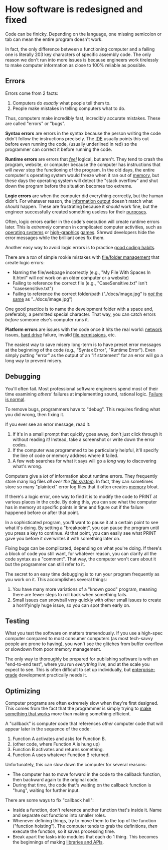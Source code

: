 
# How software is redesigned and fixed

Code can be finicky. Depending on the language, one missing semicolon or tab can mean the entire program doesn't work.

In fact, the only difference between a functioning computer and a failing one is literally 203 key characters of specific assembly code. The only reason we don't run into more issues is because engineers work tirelessly to make computer information as close to 100% reliable as possible.

## Errors

Errors come from 2 facts:

1. Computers do *exactly* what people tell them to.
2. People make mistakes in telling computers what to do.

Thus, computers make incredibly fast, incredibly accurate mistakes. These are called "errors" or "bugs".

**Syntax errors** are errors in the syntax because the person writing the code didn't follow the instructions precisely. The [IDE](computers-software-ide.md) usually points this out before even running the code, (usually underlined in red) so the programmer can correct it before running the code.

**Runtime errors** are errors that *[feel](mind-feelings.md)* logical, but aren't. They tend to crash the program, website, or computer because the computer has instructions that will *never* stop the functioning of the program. In the old days, the entire computer's operating system would freeze when it ran out of [memory](computers-memory.md), but these days the operating system will detect the "stack overflow" and shut down the program before the situation becomes too extreme.

**Logic errors** are when the computer did everything correctly, but the human didn't. For whatever reason, the [information output](engineering-screen.md) doesn't match what *should* happen. These are frustrating because it *should* work fine, but the engineer successfully created something useless for their [purposes](purpose.md).

Often, logic errors earlier in the code's execution will create runtime errors later. This is *extremely* common in complicated computer activities, such as [operating systems](computers-os.md) or [high-graphics](engineering-graphics.md) [games](computers-software-gamedev.md). Shrewd developers hide the error messages while the brilliant ones fix them.

Another easy way to avoid logic errors is to practice [good coding habits](programming-tech.md).

There are a *ton* of simple rookie mistakes with [file/folder management](computers-files.md) that create logic errors:

- Naming the file/webpage incorrectly (e.g., "My File With Spaces In It.html" will *not* work on an older computer or a website)
- Failing to reference the correct file (e.g., "CaseSensitive.txt" isn't "casesensitive.txt")
- Failing to reference the correct folder/path ("./docs/image.jpg" is [*not* the same](computers-cli.md) as "../docs/image.jpg")

One good practice is to name the development folder with a space and, preferably, a permitted special character. That way, you can catch errors *before* someone else's computer runs it.

**Platform errors** are issues with the code once it hits the real world: [network](networks-computer.md) issues, [hard drive](computers-memory.md) failure, invalid [file permissions](computers-cysec.md), etc.

The easiest way to save misery long-term is to have preset error messages at the beginning of the code (e.g., "Syntax Error", "Runtime Error"). Even simply putting "error" as the output of an "if statement" for an error will go a long way to prevent misery.

## Debugging

You'll often fail. Most professional software engineers spend most of their time examining *others'* failures at implementing sound, rational logic. [Failure is normal](success-2_attitude.md).

To remove bugs, programmers have to "debug". This requires finding what you did wrong, then fixing it.

If you ever see an error message, read it:

1. If it's in a small prompt that quickly goes away, don't just click through it without reading it! Instead, take a screenshot or write down the error codes.
2. If the computer was programmed to be particularly helpful, it'll specify the line of code or memory address where it failed.
3. A few web searches for what it says will go a *long* way to discovering what's wrong.

Computers give a *lot* of information about runtime errors. They frequently store many log files *all over the [file system](computers-os.md)*. In fact, they can sometimes store so many "plaintext" error log files that it often creates [memory](computers-memory.md) bloat.

If there's a logic error, one way to find it is to modify the code to PRINT at various places in the code. By doing this, you can see what the computer has in memory at specific points in time and figure out if the failure happened before or after that point.

In a sophisticated program, you'll want to pause it at a certain point to see what it's doing. By setting a "breakpoint", you can pause the program until you press a key to continue. At that point, you can easily see what PRINT gave you before it overwrites it with something later on.

Fixing bugs can be complicated, depending on what you're doing. If there's a block of code you still want, for whatever reason, you can clarify all the code syntax as a "comment". That way, the computer won't care about it but the programmer can still refer to it.

The secret to an easy time debugging is to run your program frequently as you work on it. This accomplishes several things:

1. You have many more variations of a "known good" program, meaning there are fewer steps to roll back when something fails.
2. Small issues can snowball *very* quickly with other small issues to create a horrifyingly huge issue, so you can spot them early on.

## Testing

What you test the software on matters tremendously. If you use a high-spec computer compared to most consumer computers (as most tech-savvy people are prone to having), you won't see the glitches from buffer overflow or slowdown from poor memory management.

The only way to thoroughly be prepared for publishing software is with an "end-to-end test", where you run *everything* live, and at the scale you expect to see. This is often difficult to set up individually, but [enterprise-grade](computers-distsys-enterprise.md) development practically needs it.

## Optimizing

Computer programs are often extremely slow when they're first designed. This comes from the fact that the programmer is simply trying to [make something that works](programming-tech.md) more than making something efficient.

A "callback" is computer code that references *other* computer code that will appear later in the sequence of the code:

1. Function A activates and asks for Function B.
2. (other code, where Function A is hung up)
3. Function B activates and returns something.
4. Function A uses whatever Function B returned.

Unfortunately, this can slow down the computer for several reasons:

- The computer has to move forward in the code to the callback function, then backward again to the original code.
- During that time, the code that's waiting on the callback function is "hung", waiting for further input.

There are some ways to fix "callback hell":

- Inside a function, don't reference another function that's inside it. Name and separate out functions into smaller roles.
- Whenever defining things, try to move them to the top of the function ("function hoisting"). The computer tends to grab the definitions, *then* execute the function, so it saves processing time.
- Break apart the tasks into modules that each do 1 thing. This becomes the beginnings of making [libraries and APIs](computers-programming.md).
